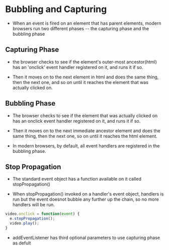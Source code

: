 # Bubbling and Capturing

- When an event is fired on an element that has parent elements, modern browsers
  run two different phases -- the capturing phase and the bubbling phase


## Capturing Phase

- the browser checks to see if the element's outer-most ancestor(html) has an
  'onclick' event handler registered on it, and runs it if so.

- Then it moves on to the next element in html and does the same thing, then the
  next one, and so on until it reaches the element that was actually clicked on.

## Bubbling Phase

- The browser checks to see if the element that was actually clicked on has an
  onclick event handler registered on it, and runs it if so.

- Then it moves on to the next immediate ancestor element and does the same
  thing, then the next one, so on until it reaches the html element.


- In modern browsers, by default, all event handlers are registered in the
  bubbling phase.

## Stop Propagation

- The standard event object has a function available on it called
  stopPropagation()

- When stopPropagation() invoked on a handler's event object, handlers is run
  but the event doesnot bubble any further up the chain, so no more handlers
  will be run.


```javascript
video.onclick = function(event) {
  e.stopPropagation();
  video.play();
}
```

- addEventListener has third optional parameters to use capturing phase as defult
